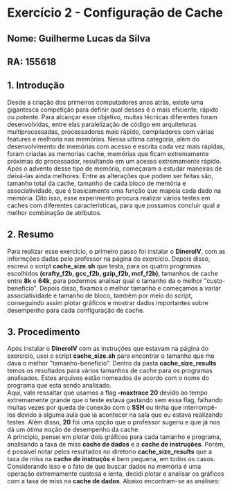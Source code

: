 # Exercício 2 - Configuração de Cache
## Nome: Guilherme Lucas da Silva
## RA: 155618

## 1. Introdução  
Desde a criação dos primeiros computadores anos atrás, existe uma gigantesca competição para definir qual desses é o mais eficiente, rápido ou potente. Para alcançar esse objetivo, muitas técnicas diferentes foram desenvolvidas, entre elas paralelização de código em arquiteturas multiprocessadas, processadores mais rápido, compiladores com várias features e melhoria nas memórias. Nessa ultima categoria, além do desenvolvimento de memórias com acesso e escrita cada vez mais rápidas, foram criadas as memorias cache, memórias que ficam extremamente próximas do processador, resultando em um acesso extremamente rápido. Após o advento desse tipo de memória, começaram a estudar maneiras de deixá-las ainda melhores. Entre as alterações que podem ser feitas são, tamanho total da cache, tamanho de cada bloco de memória e associatividade, que é basicamente uma função que mapeia cada dado na memória. Dito isso, esse experimento procura realizar vários testes em caches com diferentes características, para que possamos concluir qual a melhor combinação de atributos.

## 2. Resumo
Para realizar esse exercício, o primeiro passo foi instalar o **DineroIV**, com as informções dadas pelo professor na página do exercício. Depois disso, escrevi o script **cache_size.sh** que testa, para os quatro programas escolhidos **(crafty_f2b, gcc_f2b, gzip_f2b, mcf_f2b)**, tamanhos de cache entre **8k** e **64k**, para podermos analisar qual o tamanho da o melhor "custo-beneficio". Depois disso, fixamos o melhor tamanho e começamos a variar associatividade e tamanho de bloco, também por meio do script, conseguindo assim plotar gráficos e mostrar dados importantes sobre desempenho para cada configuração de cache.

## 3. Procedimento
Após instalar o **DineroIV** com as instruções que estavam na página do exercício, usei o script **cache_size.sh** para encontrar o tamanho que me dava o melhor "tamanho-benefício". Dentro da pasta **cache_size_results** temos os resultados para vários tamanhos de cache para os programas analisados. Estes arquivos estão nomeados de acordo com o nome do programa que esta sendo analisado.  
Aqui, vale ressaltar que usamos a flag **-maxtrace 20** devido ao tempo extremamente grande que o teste estava gastando sem essa flag, falhando muitas vezes por queda de conexão com o **SSH** ou tinha que interrompê-los devido a alguma aula que ia acontecer na sala que eu estava realizando testes. Além disso, **20** foi uma opção que o professor sugeriu e que já nos dá um ótima noção de desempenho da cache.  
A princípio, pensei em plotar dois gráficos para cada tamanho e programa, analisando a taxa de miss **cache de dados** e a **cache de instruções**. Porém, é possível notar pelos resultados no diretorio **cache_size_results** que a taxa de miss na **cache de instruçõs** é bem pequena, em todos os casos. Considerando isso e o fato de que buscar dados na memória é uma operação extremamente custosa e lenta, decidi plotar e analisar os gráficos com a taxa de miss na **cache de dados**. Abaixo encontram-se as análises:  
   
